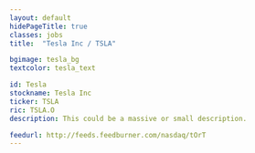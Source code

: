```yaml
---
layout: default
hidePageTitle: true
classes: jobs
title:  "Tesla Inc / TSLA"

bgimage: tesla_bg
textcolor: tesla_text

id: Tesla
stockname: Tesla Inc
ticker: TSLA
ric: TSLA.O
description: This could be a massive or small description.

feedurl: http://feeds.feedburner.com/nasdaq/tOrT
---
```


